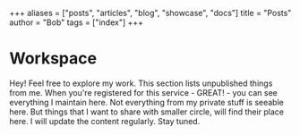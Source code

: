 +++
aliases = ["posts", "articles", "blog", "showcase", "docs"]
title = "Posts"
author = "Bob"
tags = ["index"]
+++
# Workspace

Hey! Feel free to explore my work. This section lists unpublished things from me. When you're registered for this service - GREAT! - you can see everything I maintain here. Not everything from my private stuff is seeable here. But things that I want to share with smaller circle, will find their place here. I will update the content regularly. Stay tuned.



